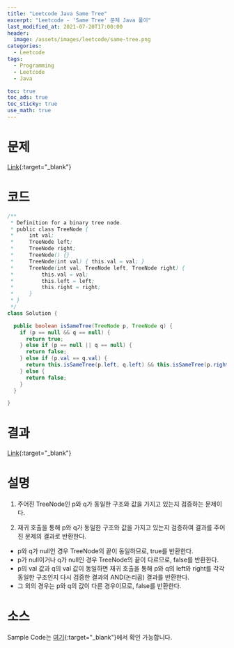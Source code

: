 ```yaml
---
title: "Leetcode Java Same Tree"
excerpt: "Leetcode - 'Same Tree' 문제 Java 풀이"
last_modified_at: 2021-07-20T17:00:00
header:
  image: /assets/images/leetcode/same-tree.png
categories:
  - Leetcode
tags:
  - Programming
  - Leetcode
  - Java

toc: true
toc_ads: true
toc_sticky: true
use_math: true
---
```

# 문제
[Link](https://leetcode.com/problems/same-tree/){:target="_blank"}

# 코드
```java
/**
 * Definition for a binary tree node.
 * public class TreeNode {
 *     int val;
 *     TreeNode left;
 *     TreeNode right;
 *     TreeNode() {}
 *     TreeNode(int val) { this.val = val; }
 *     TreeNode(int val, TreeNode left, TreeNode right) {
 *         this.val = val;
 *         this.left = left;
 *         this.right = right;
 *     }
 * }
 */
class Solution {

  public boolean isSameTree(TreeNode p, TreeNode q) {
    if (p == null && q == null) {
      return true;
    } else if (p == null || q == null) {
      return false;
    } else if (p.val == q.val) {
      return this.isSameTree(p.left, q.left) && this.isSameTree(p.right, q.right);
    } else {
      return false;
    }
  }

}
```

# 결과
[Link](https://leetcode.com/submissions/detail/525281341/){:target="_blank"}

# 설명
1. 주어진 TreeNode인 p와 q가 동일한 구조와 값을 가지고 있는지 검증하는 문제이다.

2. 재귀 호출을 통해 p와 q가 동일한 구조와 값을 가지고 있는지 검증하여 결과를 주어진 문제의 결과로 반환한다.
- p와 q가 null인 경우 TreeNode의 끝이 동일하므로, true를 반환한다.
- p가 null이거나 q가 null인 경우 TreeNode의 끝이 다르므로, false를 반환한다.
- p의 val 값과 q의 val 값이 동일하면 재귀 호출을 통해 p와 q의 left와 right를 각각 동일한 구조인지 다시 검증한 결과의 AND(논리곱) 결과를 반환한다.
- 그 외의 경우는 p와 q의 값이 다른 경우이므로, false를 반환한다.

# 소스
Sample Code는 [여기](https://github.com/GracefulSoul/leetcode/blob/master/src/main/java/gracefulsoul/problems/SameTree.java){:target="_blank"}에서 확인 가능합니다.